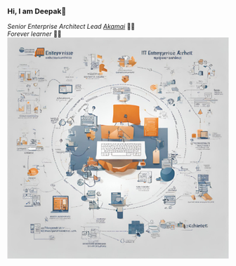 ### Hi, I am Deepak🚀

_Senior Enterprise Architect Lead [Akamai](https://www.akamai.com/)_ :man_technologist: <br>
_Forever learner_ :man_student:
![Profile picture](https://github.com/deepakjd2004/deepakjd2004/blob/main/Untitled%20design.png)
<!--
**deepakjd2004/deepakjd2004** is a ✨ _special_ ✨ repository because its `README.md` (this file) appears on your GitHub profile.

Here are some ideas to get you started:

- 🔭 I’m currently working on ...
- 🌱 I’m currently learning ...
- 👯 I’m looking to collaborate on ...
- 🤔 I’m looking for help with ...
- 💬 Ask me about ...
- 📫 How to reach me: ...
- 😄 Pronouns: ...
- ⚡ Fun fact: ...
-->

